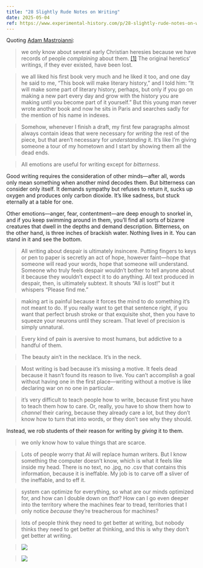 ```yaml
---
title: "28 Slightly Rude Notes on Writing"
date: 2025-05-04
ref: https://www.experimental-history.com/p/28-slightly-rude-notes-on-writing?r=5lwff8&utm_medium=ios&triedRedirect=true
---
```



Quoting [Adam Mastroianni](https://www.experimental-history.com/p/28-slightly-rude-notes-on-writing?r=5lwff8&utm_medium=ios&triedRedirect=true):

> we only know about several early Christian heresies because we have records of people *complaining* about them. [[1]](https://www.experimental-history.com/p/28-slightly-rude-notes-on-writing/#footnote-1-162370468) The original heretics’ writings, if they ever existed, have been lost.

> we all liked his first book very much and he liked it too, and one day he said to me, “This book will make literary history,” and I told him: “It will make some part of literary history, perhaps, but only if you go on making a new part every day and grow with the history you are making until you become part of it yourself.” But this young man never wrote another book and now he sits in Paris and searches sadly for the mention of his name in indexes.

> Somehow, whenever I finish a draft, my first few paragraphs almost always contain ideas that were necessary for *writing* the rest of the piece, but that aren’t necessary for *understanding* it. It’s like I’m giving someone a tour of my hometown and I start by showing them all the dead ends.

> All emotions are useful for writing except for *bitterness*.

Good writing requires the consideration of other minds—after all, words only mean something when another mind decodes them. But bitterness can consider only itself. It demands sympathy but refuses to return it, sucks up oxygen and produces only carbon dioxide. It’s like sadness, but stuck eternally at a table for one.

Other emotions—anger, fear, contentment—are deep enough to snorkel in, and if you keep swimming around in them, you’ll find all sorts of bizarre creatures that dwell in the depths and demand description. Bitterness, on the other hand, is three inches of brackish water. Nothing lives in it. You can stand in it and see the bottom.

> All writing about despair is ultimately insincere. Putting fingers to keys or pen to paper is secretly an act of hope, however faint—hope that someone will read your words, hope that someone will understand. Someone who truly feels despair wouldn’t bother to tell anyone about it because they wouldn’t expect it to do anything. All text produced in despair, then, is ultimately subtext. It shouts “All is lost!” but it whispers “Please find me.”

> making art is painful because it forces the mind to do something it’s not meant to do. If you really want to get that sentence right, if you want that perfect brush stroke or that exquisite shot, then you have to squeeze your neurons until they scream. That level of precision is simply unnatural.

> Every kind of pain is aversive to most humans, but addictive to a handful of them.

> The beauty ain’t in the necklace. It’s in the neck.

> Most writing is bad because it’s missing a motive. It feels dead because it hasn’t found its reason to live. You can’t accomplish a goal without having one in the first place—writing without a motive is like declaring war on no one in particular.

> it’s very difficult to teach people how to write, because first you have to teach them how to care. Or, really, you have to show them how to *channel* their caring, because they already care a lot, but they don’t know how to turn that into words, or they don’t see why they should.

Instead, we rob students of their reason for writing by *giving* it to them.

> we only know how to value things that are scarce.

> Lots of people worry that AI will replace human writers. But I know something the computer doesn’t know, which is what it feels like inside my head. There is no text, no .jpg, no .csv that contains this information, because it is ineffable. My job is to carve off a sliver of the ineffable, and to eff it.

> system can optimize for everything, so what are our minds optimized for, and how can I double down on *that*? How can I go even deeper into the territory where the machines fear to tread, territories that I only notice *because* they’re treacherous for machines?

> lots of people think they need to get better at writing, but nobody thinks they need to get better at thinking, and this is why they don’t get better at writing.

> ![](https://substackcdn.com/image/fetch/w_1456,c_limit,f_auto,q_auto:good,fl_progressive:steep/https%3A%2F%2Fsubstack-post-media.s3.amazonaws.com%2Fpublic%2Fimages%2F7efae653-0315-4c63-935c-e27d4678a2dc_1334x768.png)

> ![](https://substackcdn.com/image/fetch/w_1456,c_limit,f_auto,q_auto:good,fl_progressive:steep/https%3A%2F%2Fsubstack-post-media.s3.amazonaws.com%2Fpublic%2Fimages%2Fa91120b2-4043-4193-a9dc-aa07997f0a26_892x448.png)